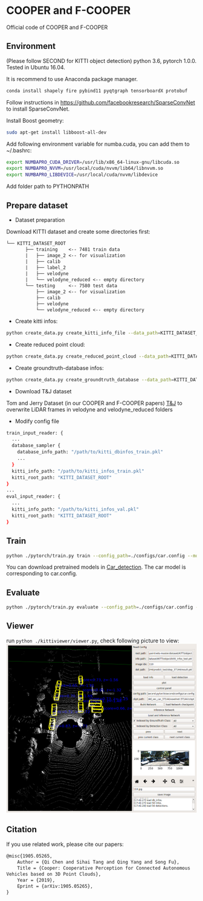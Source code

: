 # COOPER and F-COOPER
Official code of COOPER and F-COOPER 

## Environment
(Please follow SECOND for KITTI object detection)
python 3.6, pytorch 1.0.0. Tested in Ubuntu 16.04.

It is recommend to use Anaconda package manager.

```bash
conda install shapely fire pybind11 pyqtgraph tensorboardX protobuf
```
Follow instructions in https://github.com/facebookresearch/SparseConvNet to install SparseConvNet.

Install Boost geometry:

```bash
sudo apt-get install libboost-all-dev
```

Add following environment variable for numba.cuda, you can add them to ~/.bashrc:

```bash
export NUMBAPRO_CUDA_DRIVER=/usr/lib/x86_64-linux-gnu/libcuda.so
export NUMBAPRO_NVVM=/usr/local/cuda/nvvm/lib64/libnvvm.so
export NUMBAPRO_LIBDEVICE=/usr/local/cuda/nvvm/libdevice
```

Add folder path to PYTHONPATH


## Prepare dataset

* Dataset preparation

Download KITTI dataset and create some directories first:

```plain
└── KITTI_DATASET_ROOT
       ├── training    <-- 7481 train data
       |   ├── image_2 <-- for visualization
       |   ├── calib
       |   ├── label_2
       |   ├── velodyne
       |   └── velodyne_reduced <-- empty directory
       └── testing     <-- 7580 test data
           ├── image_2 <-- for visualization
           ├── calib
           ├── velodyne
           └── velodyne_reduced <-- empty directory
```

* Create kitti infos:

```bash
python create_data.py create_kitti_info_file --data_path=KITTI_DATASET_ROOT
```

* Create reduced point cloud:

```bash
python create_data.py create_reduced_point_cloud --data_path=KITTI_DATASET_ROOT
```

* Create groundtruth-database infos:

```bash
python create_data.py create_groundtruth_database --data_path=KITTI_DATASET_ROOT
```

* Download T&J dataset

Tom and Jerry Dataset (in our COOPER and F-COOPER papers) [T&J](https://drive.google.com/file/d/1xmQppUjvaGHbNOTkB_pwVy2HN85I-YHF/view?usp=sharing) to overwrite LiDAR frames in velodyne and velodyne_reduced folders

* Modify config file
```bash
train_input_reader: {
  ...
  database_sampler {
    database_info_path: "/path/to/kitti_dbinfos_train.pkl"
    ...
  }
  kitti_info_path: "/path/to/kitti_infos_train.pkl"
  kitti_root_path: "KITTI_DATASET_ROOT"
}
...
eval_input_reader: {
  ...
  kitti_info_path: "/path/to/kitti_infos_val.pkl"
  kitti_root_path: "KITTI_DATASET_ROOT"
}
```

## Train

```bash
python ./pytorch/train.py train --config_path=./configs/car.config --model_dir=/path/to/model_dir
```
You can download pretrained models in [Car_detection](https://drive.google.com/file/d/17OPH4YKlvGwuDumdVoz_5sGQ8nviCojr/view?usp=sharing). The car model is corresponding to car.config.

## Evaluate

```bash
python ./pytorch/train.py evaluate --config_path=./configs/car.config --model_dir=/path/to/model_dir
```

## Viewer

run ```python ./kittiviewer/viewer.py```, check following picture to view:
![GuidePic](https://raw.githubusercontent.com/Aug583/F-COOPER/master/images/result.png)

## Citation

If you use related work, please cite our papers:


    @misc{1905.05265,
        Author = {Qi Chen and Sihai Tang and Qing Yang and Song Fu},
        Title = {Cooper: Cooperative Perception for Connected Autonomous Vehicles based on 3D Point Clouds},
        Year = {2019},
        Eprint = {arXiv:1905.05265},
    }


